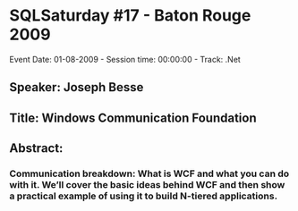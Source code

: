 # SQLSaturday #17 - Baton Rouge 2009
Event Date: 01-08-2009 - Session time: 00:00:00 - Track: .Net
## Speaker: Joseph Besse
## Title: Windows Communication Foundation
## Abstract:
### Communication breakdown: What is WCF and what you can do with it. We’ll cover the basic ideas behind WCF and then show a practical example of using it to build N-tiered applications.
